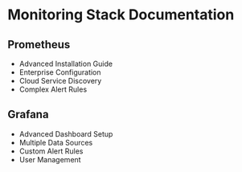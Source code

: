 # Monitoring Stack Documentation

## Prometheus
- Advanced Installation Guide
- Enterprise Configuration
- Cloud Service Discovery
- Complex Alert Rules

## Grafana
- Advanced Dashboard Setup
- Multiple Data Sources
- Custom Alert Rules
- User Management